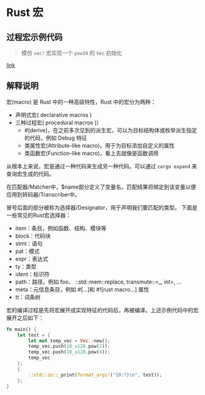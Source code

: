 Rust 宏
=======

## 过程宏示例代码

> 模仿 `vec!` 宏实现一个 `pow10` 的 `Vec` 初始化

[link](./src/main.rs)

## 解释说明

宏(macro) 是 Rust 中的一种高级特性，Rust 中的宏分为两种：

- 声明式宏( declarative macros )
- 三种过程宏( procedural macros )）
    - #[derive]，在之前多次见到的派生宏，可以为目标结构体或枚举派生指定的代码，例如 Debug 特征
    - 类属性宏(Attribute-like macro)，用于为目标添加自定义的属性
    - 类函数宏(Function-like macro)，看上去就像是函数调用

从根本上来说，宏是通过一种代码来生成另一种代码。可以通过 `cargo expand` 来查询宏生成的代码。

在匹配器/Matcher中，$name部分定义了变量名，匹配结果将绑定到该变量以便应用到转码器/Transcriber中。

冒号后面的部分被称为选择器/Designator，用于声明我们要匹配的类型。
下面是一些常见的Rust宏选择器：
- item：条目，例如函数、结构、模块等
- block：代码块
- stmt：语句
- pat：模式
- expr：表达式
- ty：类型
- ident：标识符
- path：路径，例如 foo、 ::std::mem::replace, transmute::<_, int>, ...
- meta：元信息条目，例如 #[...]和 #![rust macro...] 属性
- tt：词条树

宏的编译过程是先将宏展开成实现特征的代码后，再被编译。上述示例代码中的宏展开之后如下：

```rust
fn main() {
    let test = {
        let mut temp_vec = Vec::new();
        temp_vec.push(10_u128.pow(2));
        temp_vec.push(10_u128.pow(4));
        temp_vec
    };
    {
        ::std::io::_print(format_args!("{0:?}\n", test));
    };
}
```
